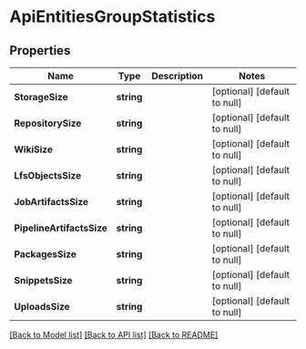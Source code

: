 # ApiEntitiesGroupStatistics

## Properties
Name | Type | Description | Notes
------------ | ------------- | ------------- | -------------
**StorageSize** | **string** |  | [optional] [default to null]
**RepositorySize** | **string** |  | [optional] [default to null]
**WikiSize** | **string** |  | [optional] [default to null]
**LfsObjectsSize** | **string** |  | [optional] [default to null]
**JobArtifactsSize** | **string** |  | [optional] [default to null]
**PipelineArtifactsSize** | **string** |  | [optional] [default to null]
**PackagesSize** | **string** |  | [optional] [default to null]
**SnippetsSize** | **string** |  | [optional] [default to null]
**UploadsSize** | **string** |  | [optional] [default to null]

[[Back to Model list]](../README.md#documentation-for-models) [[Back to API list]](../README.md#documentation-for-api-endpoints) [[Back to README]](../README.md)


